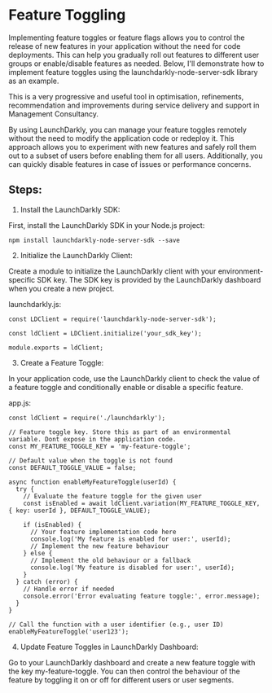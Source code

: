 # Feature Toggling

Implementing feature toggles or feature flags allows you to control the release of new features in your application without the need for code deployments. This can help you gradually roll out features to different user groups or enable/disable features as needed. Below, I'll demonstrate how to implement feature toggles using the launchdarkly-node-server-sdk library as an example.

This is a very progressive and useful tool in optimisation, refinements, recommendation and improvements during service delivery and support in Management Consultancy.

By using LaunchDarkly, you can manage your feature toggles remotely without the need to modify the application code or redeploy it. This approach allows you to experiment with new features and safely roll them out to a subset of users before enabling them for all users. Additionally, you can quickly disable features in case of issues or performance concerns.

## Steps:

1. Install the LaunchDarkly SDK:

First, install the LaunchDarkly SDK in your Node.js project:

```
npm install launchdarkly-node-server-sdk --save

```

2. Initialize the LaunchDarkly Client:
   
Create a module to initialize the LaunchDarkly client with your environment-specific SDK key. The SDK key is provided by the LaunchDarkly dashboard when you create a new project.

launchdarkly.js:

```
const LDClient = require('launchdarkly-node-server-sdk');

const ldClient = LDClient.initialize('your_sdk_key');

module.exports = ldClient;

```

3. Create a Feature Toggle:
   
In your application code, use the LaunchDarkly client to check the value of a feature toggle and conditionally enable or disable a specific feature.

app.js:

```
const ldClient = require('./launchdarkly');

// Feature toggle key. Store this as part of an environmental variable. Dont expose in the application code.
const MY_FEATURE_TOGGLE_KEY = 'my-feature-toggle';

// Default value when the toggle is not found
const DEFAULT_TOGGLE_VALUE = false;

async function enableMyFeatureToggle(userId) {
  try {
    // Evaluate the feature toggle for the given user
    const isEnabled = await ldClient.variation(MY_FEATURE_TOGGLE_KEY, { key: userId }, DEFAULT_TOGGLE_VALUE);

    if (isEnabled) {
      // Your feature implementation code here
      console.log('My feature is enabled for user:', userId);
      // Implement the new feature behaviour
    } else {
      // Implement the old behaviour or a fallback
      console.log('My feature is disabled for user:', userId);
    }
  } catch (error) {
    // Handle error if needed
    console.error('Error evaluating feature toggle:', error.message);
  }
}

// Call the function with a user identifier (e.g., user ID)
enableMyFeatureToggle('user123');

```

4. Update Feature Toggles in LaunchDarkly Dashboard:

 Go to your LaunchDarkly dashboard and create a new feature toggle with the key my-feature-toggle. You can then control the behaviour of the feature by toggling it on or off for different users or user segments.
